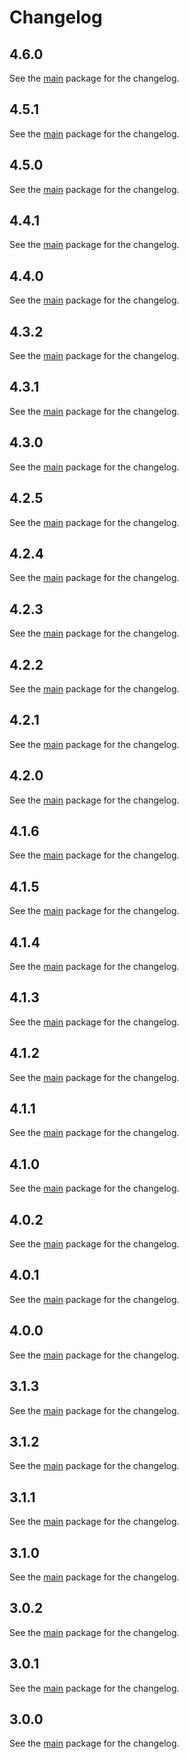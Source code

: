 # Changelog

## 4.6.0
See the [main](https://pub.dev/packages/mapsindoors_googlemaps/changelog) package for the changelog.

## 4.5.1
See the [main](https://pub.dev/packages/mapsindoors_googlemaps/changelog) package for the changelog.

## 4.5.0
See the [main](https://pub.dev/packages/mapsindoors_googlemaps/changelog) package for the changelog.

## 4.4.1
See the [main](https://pub.dev/packages/mapsindoors_googlemaps/changelog) package for the changelog.

## 4.4.0
See the [main](https://pub.dev/packages/mapsindoors_googlemaps/changelog) package for the changelog.

## 4.3.2
See the [main](https://pub.dev/packages/mapsindoors_googlemaps/changelog) package for the changelog.

## 4.3.1
See the [main](https://pub.dev/packages/mapsindoors_googlemaps/changelog) package for the changelog.

## 4.3.0
See the [main](https://pub.dev/packages/mapsindoors_googlemaps/changelog) package for the changelog.

## 4.2.5
See the [main](https://pub.dev/packages/mapsindoors_googlemaps/changelog) package for the changelog.

## 4.2.4
See the [main](https://pub.dev/packages/mapsindoors_googlemaps/changelog) package for the changelog.

## 4.2.3
See the [main](https://pub.dev/packages/mapsindoors_googlemaps/changelog) package for the changelog.

## 4.2.2
See the [main](https://pub.dev/packages/mapsindoors_googlemaps/changelog) package for the changelog.

## 4.2.1
See the [main](https://pub.dev/packages/mapsindoors_googlemaps/changelog) package for the changelog.

## 4.2.0
See the [main](https://pub.dev/packages/mapsindoors_googlemaps/changelog) package for the changelog.

## 4.1.6
See the [main](https://pub.dev/packages/mapsindoors_googlemaps/changelog) package for the changelog.

## 4.1.5
See the [main](https://pub.dev/packages/mapsindoors_googlemaps/changelog) package for the changelog.

## 4.1.4
See the [main](https://pub.dev/packages/mapsindoors_googlemaps/changelog) package for the changelog.

## 4.1.3
See the [main](https://pub.dev/packages/mapsindoors_googlemaps/changelog) package for the changelog.

## 4.1.2
See the [main](https://pub.dev/packages/mapsindoors_googlemaps/changelog) package for the changelog.

## 4.1.1
See the [main](https://pub.dev/packages/mapsindoors_googlemaps/changelog) package for the changelog.

## 4.1.0
See the [main](https://pub.dev/packages/mapsindoors_googlemaps/changelog) package for the changelog.

## 4.0.2
See the [main](https://pub.dev/packages/mapsindoors_googlemaps/changelog) package for the changelog.

## 4.0.1
See the [main](https://pub.dev/packages/mapsindoors_googlemaps/changelog) package for the changelog.

## 4.0.0
See the [main](https://pub.dev/packages/mapsindoors_googlemaps/changelog) package for the changelog.

## 3.1.3
See the [main](https://pub.dev/packages/mapsindoors_googlemaps/changelog) package for the changelog.

## 3.1.2
See the [main](https://pub.dev/packages/mapsindoors_googlemaps/changelog) package for the changelog.

## 3.1.1
See the [main](https://pub.dev/packages/mapsindoors_googlemaps/changelog) package for the changelog.

## 3.1.0
See the [main](https://pub.dev/packages/mapsindoors_googlemaps/changelog) package for the changelog.

## 3.0.2
See the [main](https://pub.dev/packages/mapsindoors_googlemaps/changelog) package for the changelog.

## 3.0.1
See the [main](https://pub.dev/packages/mapsindoors_googlemaps/changelog) package for the changelog.

## 3.0.0
See the [main](https://pub.dev/packages/mapsindoors_googlemaps/changelog) package for the changelog.
